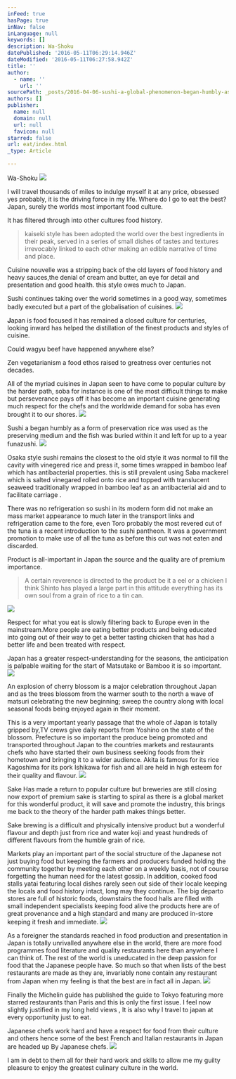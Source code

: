 ```yaml
---
inFeed: true
hasPage: true
inNav: false
inLanguage: null
keywords: []
description: Wa-Shoku
datePublished: '2016-05-11T06:29:14.946Z'
dateModified: '2016-05-11T06:27:58.942Z'
title: ''
author:
  - name: ''
    url: ''
sourcePath: _posts/2016-04-06-sushi-a-global-phenomenon-began-humbly-as-a-form-of-preserv.md
authors: []
publisher:
  name: null
  domain: null
  url: null
  favicon: null
starred: false
url: eat/index.html
_type: Article

---
```

Wa-Shoku
![](https://s3-us-west-2.amazonaws.com/the-grid-img/p/7ba77b5bca272027f94a439d99aad9338bc1a00f.jpg)

I will travel thousands of miles to indulge myself it at any price, obsessed yes probably, it is the driving force in my life. Where do I go to eat the best? Japan, surely the worlds most important food culture. 

It has filtered through into other cultures food history.

> kaiseki style has been adopted the world over the best ingredients in their peak, served in a series of small dishes of tastes and textures irrevocably linked to each other making an edible narrative of time and place. 

Cuisine nouvelle was a stripping back of the old layers of food history and heavy sauces,the denial of cream and butter, an eye for detail and presentation and good health. this style owes much to Japan. 

Sushi continues taking over the world sometimes in a good way, sometimes badly executed but a part of the globalisation of cuisines.
![](https://s3-us-west-2.amazonaws.com/the-grid-img/p/6029f96a562ae2626c25f7356b28116d17623c75.jpg)

**J**apan is food focused it has remained a closed culture for centuries, looking inward has helped the distillation of the finest products and styles of cuisine. 

Could wagyu beef have happened anywhere else?

Zen vegetarianism a food ethos raised to greatness over centuries not decades. 

All of the myriad cuisines in Japan seen to have come to popular culture by the harder path, soba for instance is one of the most difficult things to make but perseverance pays off it has become an important cuisine generating much respect for the chefs and the worldwide demand for soba has even brought it to our shores. ![](https://the-grid-user-content.s3-us-west-2.amazonaws.com/d75bf3a1-77c5-4ea2-b872-96c93b907038.jpg)

Sushi a began humbly as a form of preservation rice was used as the preserving medium and the fish was buried within it and left for up to a year funazushi. ![](https://the-grid-user-content.s3-us-west-2.amazonaws.com/76824b3b-78fe-4f6a-8a35-209ee0f1b5f5.jpg)

Osaka style sushi remains the closest to the old style it was normal to fill the cavity with vinegered rice and press it, some times wrapped in bamboo leaf which has antibacterial properties. this is still prevalent using Saba mackerel which is salted vinegared rolled onto rice and topped with translucent seaweed traditionally wrapped in bamboo leaf as an antibacterial aid and to facilitate carriage .

There was no refrigeration so sushi in its modern form did not make an mass market appearance to much later in the transport links and refrigeration came to the fore, even Toro probably the most revered cut of the tuna is a recent introduction to the sushi pantheon. It was a government promotion to make use of all the tuna as before this cut was not eaten and discarded. 

Product is all-important in Japan the source and the quality are of premium importance.

> A certain reverence is directed to the product be it a eel or a chicken I think Shinto has played a large part in this attitude everything has its own soul from a grain of rice to a tin can.

![](https://s3-us-west-2.amazonaws.com/the-grid-img/p/a3acea0b01816c35459bbb6f0fe1a50bc79e3447.jpg)

Respect for what you eat is slowly filtering back to Europe even in the mainstream.More people are eating better products and being educated into going out of their way to get a better tasting chicken that has had a better life and been treated with respect. 

Japan has a greater respect-understanding for the seasons, the anticipation is palpable waiting for the start of Matsutake or Bamboo it is so important. ![](https://the-grid-user-content.s3-us-west-2.amazonaws.com/a0ff47e0-a6d3-4608-a079-3f6f97b342eb.jpg)

An explosion of cherry blossom is a major celebration throughout Japan and as the trees blossom from the warmer south to the north a wave of matsuri celebrating the new beginning; sweep the country along with local seasonal foods being enjoyed again in their moment.

This is a very important yearly passage that the whole of Japan is totally gripped by,TV crews give daily reports from Yoshino on the state of the blossom. Prefecture is so important the produce being promoted and transported throughout Japan to the countries markets and restaurants chefs who have started their own business seeking foods from their hometown and bringing it to a wider audience. Akita is famous for its rice Kagoshima for its pork Ishikawa for fish and all are held in high esteem for their quality and flavour. ![](https://the-grid-user-content.s3-us-west-2.amazonaws.com/3c17a9e5-e5b7-41f0-bc25-a35586281198.jpg)

Sake Has made a return to popular culture but breweries are still closing now export of premium sake is starting to spiral as there is a global market for this wonderful product, it will save and promote the industry, this brings me back to the theory of the harder path makes things better. 

Sake brewing is a difficult and physically intensive product but a wonderful flavour and depth just from rice and water koji and yeast hundreds of different flavours from the humble grain of rice. 

Markets play an important part of the social structure of the Japanese not just buying food but keeping the farmers and producers funded holding the community together by meeting each other on a weekly basis, not of course forgetting the human need for the latest gossip. In addition, cooked food stalls yatai featuring local dishes rarely seen out side of their locale keeping the locals and food history intact, long may they continue. The big departo stores are full of historic foods, downstairs the food halls are filled with small independent specialists keeping food alive the products here are of great provenance and a high standard and many are produced in-store keeping it fresh and immediate. ![](https://the-grid-user-content.s3-us-west-2.amazonaws.com/ad413940-acb5-407a-a460-e64620de24c3.jpg)

As a foreigner the standards reached in food production and presentation in Japan is totally unrivalled anywhere else in the world, there are more food programmes food literature and quality restaurants here than anywhere I can think of. The rest of the world is uneducated in the deep passion for food that the Japanese people have. So much so that when lists of the best restaurants are made as they are, invariably none contain any restaurant from Japan when my feeling is that the best are in fact all in Japan. ![](https://the-grid-user-content.s3-us-west-2.amazonaws.com/356f4e35-f561-4bcd-af08-5f4ce8762cd0.jpg)

Finally the Michelin guide has published the guide to Tokyo featuring more starred restaurants than Paris and this is only the first issue. I feel now slightly justified in my long held views , It is also why I travel to japan at every opportunity just to eat.

Japanese chefs work hard and have a respect for food from their culture and others hence some of the best French and Italian restaurants in Japan are headed up By Japanese chefs. ![](https://the-grid-user-content.s3-us-west-2.amazonaws.com/d81ed033-2194-4335-9310-dfc15ef2c0dc.jpg)

I am in debt to them all for their hard work and skills to allow me my guilty pleasure to enjoy the greatest culinary culture in the world.